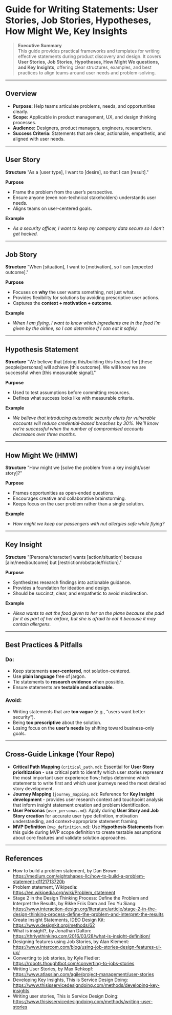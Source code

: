# Guide for Writing Statements: User Stories, Job Stories, Hypotheses, How Might We, Key Insights

> **Executive Summary**  
> This guide provides practical frameworks and templates for writing effective statements during product discovery and design. It covers **User Stories, Job Stories, Hypotheses, How Might We questions, and Key Insights**, offering clear structures, examples, and best practices to align teams around user needs and problem-solving.

---

## Overview
- **Purpose:** Help teams articulate problems, needs, and opportunities clearly.
- **Scope:** Applicable in product management, UX, and design thinking processes.
- **Audience:** Designers, product managers, engineers, researchers.
- **Success Criteria:** Statements that are clear, actionable, empathetic, and aligned with user needs.

---

## User Story

**Structure**
"As a [user type], I want to [desire], so that I can [result]."

**Purpose**
- Frame the problem from the user’s perspective.
- Ensure anyone (even non-technical stakeholders) understands user needs.
- Aligns teams on user-centered goals.

**Example**
- *As a security officer, I want to keep my company data secure so I don’t get hacked.*

---

## Job Story

**Structure**
"When [situation], I want to [motivation], so I can [expected outcome]."

**Purpose**
- Focuses on **why** the user wants something, not just what.
- Provides flexibility for solutions by avoiding prescriptive user actions.
- Captures the **context + motivation + outcome**.

**Example**
- *When I am flying, I want to know which ingredients are in the food I’m given by the airline, so I can determine if I can eat it safely.*

---

## Hypothesis Statement

**Structure**
"We believe that [doing this/building this feature] for [these people/personas]
will achieve [this outcome]. We will know we are successful when [this measurable signal]."

**Purpose**
- Used to test assumptions before committing resources.
- Defines what success looks like with measurable criteria.

**Example**
- *We believe that introducing automatic security alerts for vulnerable accounts will reduce credential-based breaches by 30%. We’ll know we’re successful when the number of compromised accounts decreases over three months.*

---

## How Might We (HMW)

**Structure**
"How might we [solve the problem from a key insight/user story]?"

**Purpose**
- Frames opportunities as open-ended questions.  
- Encourages creative and collaborative brainstorming.  
- Keeps focus on the user problem rather than a single solution.  

**Example**
- *How might we keep our passengers with nut allergies safe while flying?*

---

## Key Insight

**Structure**
"[Persona/character] wants [action/situation] because [aim/need/outcome]
but [restriction/obstacle/friction]."

**Purpose**
- Synthesizes research findings into actionable guidance.  
- Provides a foundation for ideation and design.  
- Should be succinct, clear, and empathetic to avoid misdirection.  

**Example**
- *Alexa wants to eat the food given to her on the plane because she paid for it as part of her airfare, but she is afraid to eat it because it may contain allergens.*

---

## Best Practices & Pitfalls
### Do:
- Keep statements **user-centered**, not solution-centered.  
- Use **plain language** free of jargon.  
- Tie statements to **research evidence** when possible.  
- Ensure statements are **testable and actionable**.  

### Avoid:
- Writing statements that are **too vague** (e.g., “users want better security”).  
- Being **too prescriptive** about the solution.  
- Losing focus on the **user’s needs** by shifting toward business-only goals.  

---

## Cross-Guide Linkage (Your Repo)

- **Critical Path Mapping** (`critical_path.md`): Essential for **User Story prioritization** - use critical path to identify which user stories represent the most important user experience flow; helps determine which statements to write first and which user journeys need the most detailed story development.
- **Journey Mapping** (`journey_mapping.md`): Reference for **Key Insight development** - provides user research context and touchpoint analysis that inform insight statement creation and problem identification.
- **User Personas** (`user_personas.md`): Apply during **User Story and Job Story creation** for accurate user type definition, motivation understanding, and context-appropriate statement framing.
- **MVP Definition** (`mvp_definition.md`): Use **Hypothesis Statements** from this guide during MVP scope definition to create testable assumptions about core features and validate solution approaches.

---

## References
- How to build a problem statement, by Dan Brown: https://medium.com/eightshapes-llc/how-to-build-a-problem-statement-d1f21713720b  
- Problem statement, Wikipedia: https://en.wikipedia.org/wiki/Problem_statement  
- Stage 2 in the Design Thinking Process: Define the Problem and Interpret the Results, by Rikke Friis Dam and Teo Yu Siang: https://www.interaction-design.org/literature/article/stage-2-in-the-design-thinking-process-define-the-problem-and-interpret-the-results  
- Create Insight Statements, IDEO Design Kit: https://www.designkit.org/methods/62  
- What is insight?, by Jonathan Dalton: https://thrivethinking.com/2016/03/28/what-is-insight-definition/  
- Designing features using Job Stories, by Alan Klement: https://www.intercom.com/blog/using-job-stories-design-features-ui-ux/  
- Converting to job stories, by Kyle Fiedler: https://robots.thoughtbot.com/converting-to-jobs-stories  
- Writing User Stories, by Max Rehkopf: https://www.atlassian.com/agile/project-management/user-stories  
- Developing Key Insights, This is Service Design Doing: https://www.thisisservicedesigndoing.com/methods/developing-key-insights  
- Writing user stories, This is Service Design Doing: https://www.thisisservicedesigndoing.com/methods/writing-user-stories  